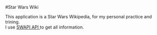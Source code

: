 ﻿#Star Wars Wiki


This application is a Star Wars Wikipedia, for my personal practice and trining. <br>
I use <a href="https://swapi.dev/"> SWAPI API </a> to get all information.
